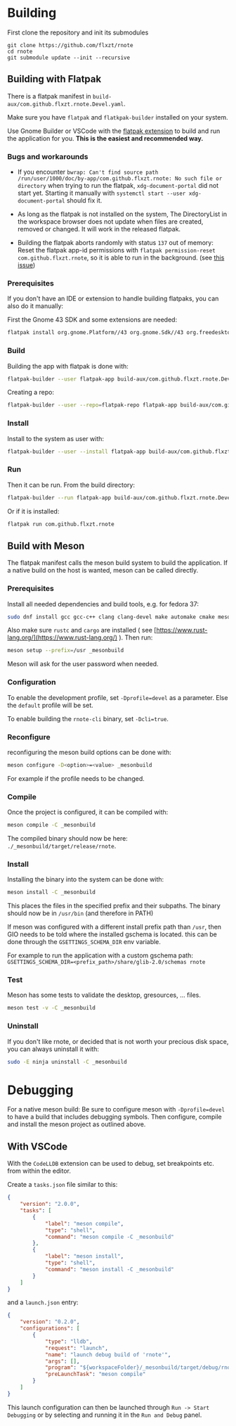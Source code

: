 # Building

First clone the repository and init its submodules
```
git clone https://github.com/flxzt/rnote
cd rnote
git submodule update --init --recursive
```

## Building with Flatpak
There is a flatpak manifest in `build-aux/com.github.flxzt.rnote.Devel.yaml`.

Make sure you have `flatpak` and `flatkpak-builder` installed on your system.

Use Gnome Builder or VSCode with the [flatpak extension](https://marketplace.visualstudio.com/items?itemName=bilelmoussaoui.flatpak-vscode) to build and run the application for you. **This is the easiest and recommended way.**

### Bugs and workarounds
- If you encounter `bwrap: Can't find source path /run/user/1000/doc/by-app/com.github.flxzt.rnote: No such file or directory` when trying to run the flatpak, `xdg-document-portal` did not start yet. Starting it manually with `systemctl start --user xdg-document-portal` should fix it.

- As long as the flatpak is not installed on the system, The DirectoryList in the workspace browser does not update when files are created, removed or changed. It will work in the released flatpak.

- Building the flatpak aborts randomly with status `137` out of memory: Reset the flatpak app-id permissions with `flatpak permission-reset com.github.flxzt.rnote`, so it is able to run in the background. (see [this issue](https://github.com/flatpak/xdg-desktop-portal/issues/478))

### Prerequisites
If you don't have an IDE or extension to handle building flatpaks, you can also do it manually:

First the Gnome 43 SDK and some extensions are needed:

```bash
flatpak install org.gnome.Platform//43 org.gnome.Sdk//43 org.freedesktop.Sdk.Extension.rust-stable//22.08 org.freedesktop.Sdk.Extension.llvm14
```
### Build
Building the app with flatpak is done with:

```bash
flatpak-builder --user flatpak-app build-aux/com.github.flxzt.rnote.Devel.yaml
```

Creating a repo:

```bash
flatpak-builder --user --repo=flatpak-repo flatpak-app build-aux/com.github.flxzt.rnote.Devel.yaml
```


### Install
Install to the system as user with:

```bash
flatpak-builder --user --install flatpak-app build-aux/com.github.flxzt.rnote.Devel.yaml
```

### Run
Then it can be run.
From the build directory:

```bash
flatpak-builder --run flatpak-app build-aux/com.github.flxzt.rnote.Devel.yaml rnote
```

Or if it is installed:

```bash
flatpak run com.github.flxzt.rnote
```

## Build with Meson
The flatpak manifest calls the meson build system to build the application.
If a native build on the host is wanted, meson can be called directly.

### Prerequisites

Install all needed dependencies and build tools, e.g. for fedora 37:
```bash
sudo dnf install gcc gcc-c++ clang clang-devel make automake cmake meson kernel-devel gtk4-devel libadwaita-devel poppler-glib-devel poppler-data alsa-lib-devel
```

Also make sure `rustc` and `cargo` are installed ( see [https://www.rust-lang.org/](https://www.rust-lang.org/) ). Then run:

```bash
meson setup --prefix=/usr _mesonbuild
```
Meson will ask for the user password when needed.

### Configuration
To enable the development profile, set `-Dprofile=devel` as a parameter. Else the `default` profile will be set.

To enable building the `rnote-cli` binary, set `-Dcli=true`.

### Reconfigure
reconfiguring the meson build options can be done with:

```bash
meson configure -D<option>=<value> _mesonbuild
```

For example if the profile needs to be changed.
### Compile
Once the project is configured, it can be compiled with:

```bash
meson compile -C _mesonbuild
```

The compiled binary should now be here: `./_mesonbuild/target/release/rnote`.

### Install
Installing the binary into the system can be done with:

```bash
meson install -C _mesonbuild
```

This places the files in the specified prefix and their subpaths. The binary should now be in `/usr/bin` (and therefore in PATH)

If meson was configured with a different install prefix path than `/usr`, then GIO needs to be told where the installed gschema is located. this can be done through the `GSETTINGS_SCHEMA_DIR` env variable.

For example to run the application with a custom gschema path: 
`GSETTINGS_SCHEMA_DIR=<prefix_path>/share/glib-2.0/schemas rnote`

### Test
Meson has some tests to validate the desktop, gresources, ... files.

```bash
meson test -v -C _mesonbuild
```

### Uninstall
If you don't like rnote, or decided that is not worth your precious disk space, you can always uninstall it with:

```bash
sudo -E ninja uninstall -C _mesonbuild
```

# Debugging
For a native meson build:
Be sure to configure meson with `-Dprofile=devel` to have a build that includes debugging symbols.
Then configure, compile and install the meson project as outlined above. 

## With VSCode

With the `CodeLLDB` extension can be used to debug, set breakpoints etc. from within the editor.

Create a `tasks.json` file similar to this:

```json
{
    "version": "2.0.0",
    "tasks": [
        {
            "label": "meson compile",
            "type": "shell",
            "command": "meson compile -C _mesonbuild"
        },
        {
            "label": "meson install",
            "type": "shell",
            "command": "meson install -C _mesonbuild"
        }
    ]
}
```

and a `launch.json` entry:

```json
{
    "version": "0.2.0",
    "configurations": [
        {
            "type": "lldb",
            "request": "launch",
            "name": "launch debug build of 'rnote'",
            "args": [],
            "program": "${workspaceFolder}/_mesonbuild/target/debug/rnote",
            "preLaunchTask": "meson compile"
        }
    ]
}
```

This launch configuration can then be launched through `Run -> Start Debugging` or by selecting and running it in the `Run and Debug` panel. 